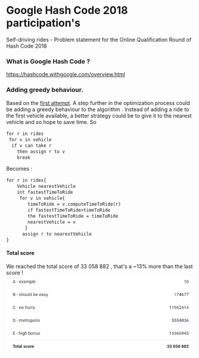 # Google Hash Code 2018 participation's 
Self-driving rides - Problem statement for the Online Qualification Round of Hash Code 2018

### What is Google Hash Code ? 
https://hashcode.withgoogle.com/overview.html

### Adding greedy behaviour.
Based on the [first attempt](https://github.com/LDevi/GoogleHashCode2018/tree/first_attempt).
A step further in the optimization process could be adding a greedy behaviour to the algorithm .
Instead of adding a ride to the first vehicle available, a better strategy could be to give it to the nearest vehicle and so hope to save time.
So  
```
for r in rides
 for v in vehicle
  if v can take r 
    then assign r to v
    break
```

Becomes :
```
for r in rides{
    Vehicle nearestVehicle
    int fastestTimeToRide
     for v in vehicle{
        timeToRide = v.computeTimeToRide(r)
        if fastestTimeToRide>timeToRide
        the fastestTimeToRide = timeToRide
        nearestVehicle = v
       }
      assign r to nearestVehicle
}
```


#### Total score 
We reached the total score of 33 058 882 , that's a ~13% more than the last score !
![score](https://raw.githubusercontent.com/LDevi/GoogleHashCode2018/greedy_without_bonus/res/score/score.PNG)
